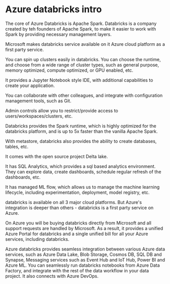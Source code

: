 # Azure databricks intro
The core of Azure Databricks is Apache Spark. Databricks is a company created by teh founders of Apache Spark, to make it easier to work with Spark by providing necessary management layers. 

Microsoft makes databricks service available on it Azure cloud platform as a first party service. 

You can spin up clusters easily in databricks. You can choose the runtime, and choose from a wide range of cluster types, such as general purpose, memory optimized, compute optimized, or GPU enabled, etc.

It provides a Jupyter Notebook style IDE, with additional capabilities to create your application. 

You can collaborate with other colleagues, and integrate with configuration management tools, such as Git. 

Admin controls allow you to restrict/provide access to users/workspaces/clusters, etc. 

Databricks provides the Spark runtime, which is highly optimized for the databricks platform, and is up to 5x faster than the vanilla Apache Spark. 

With metastore, databricks also provides the ability to create databases, tables, etc. 

It comes with the open source project Delta lake.

It has SQL Analytics, which provides a sql based analytics environment. They can explore data, create dashboards, schedule regular refresh of the dashboards, etc. 

It has managed ML flow, which allows us to manage the machine learning lifecycle, including experimentation, deployment, model registry, etc. 

databricks is available on all 3 major cloud platforms. But Azure's integration is deeper than others - databricks is a first party service on Azure.

On Azure you will be buying databricks directly from Microsoft and all support requests are handled by Microsoft. As a result, it provides a unified Azure Portal for databricks and a single unified bill for all your Azure services, including databricks. 

Azure databricks provides seamless integration between various Azure data services, such as Azure Data Lake, Blob Storage, Cosmos DB, SQL DB and Synapse, Messaging services such as Event Hub and IoT Hub, Power BI and Azure ML. You can seamlessly run databricks notebooks from Azure Data Factory, and integrate with the rest of the data workflow in your data project. It also connects with Azure DevOps. 
